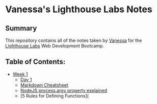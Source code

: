 # Vanessa's Lighthouse Labs Notes

## Summary 

This repository contains all of the notes taken by [Vanessa](https://github.com/vmugoa) for the [Lighthouse Labs](https://www.lighthouselabs.ca/) Web Development Bootcamp.

## Table of Contents:
* [Week 1](/Week_1)
  * [Day 1](/Week_1/Day_1)
  * [Markdown Cheatsheet](https://github.com/adam-p/markdown-here/wiki/Markdown-Cheatsheet)
  * [NodeJS process.argv property explained](https://sebhastian.com/nodejs-process-argv/)
  * [5 Rules for Defining Functions](
